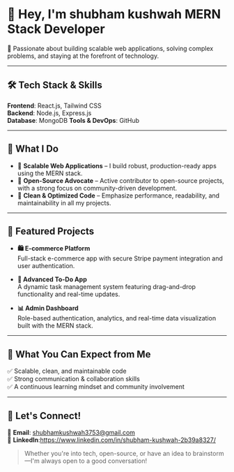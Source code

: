 # 👋 Hey, I'm shubham kushwah MERN Stack Developer  
🚀 Passionate about building scalable web applications, solving complex problems, and staying at the forefront of technology.

---

## 🛠 Tech Stack & Skills

**Frontend**: React.js,  Tailwind CSS  
**Backend**: Node.js, Express.js  
**Database**: MongoDB
**Tools & DevOps**:  GitHub  

---

## 🌟 What I Do

- 🔹 **Scalable Web Applications** – I build robust, production-ready apps using the MERN stack.  
- 🔹 **Open-Source Advocate** – Active contributor to open-source projects, with a strong focus on community-driven development.  
- 🔹 **Clean & Optimized Code** – Emphasize performance, readability, and maintainability in all my projects.

---

## 🚀 Featured Projects

- **🛍 E-commerce Platform**  
  Full-stack e-commerce app with secure Stripe payment integration and user authentication.

- **📝 Advanced To-Do App**  
  A dynamic task management system featuring drag-and-drop functionality and real-time updates.

- **📊 Admin Dashboard**  
  Role-based authentication, analytics, and real-time data visualization built with the MERN stack.



---

## 📌 What You Can Expect from Me

✅ Scalable, clean, and maintainable code  
✅ Strong communication & collaboration skills  
✅ A continuous learning mindset and community involvement

---

## 💬 Let's Connect!

📩 **Email**: shubhamkushwah3753@gmail.com   
🔗 **LinkedIn**:https://www.linkedin.com/in/shubham-kushwah-2b39a8327/

> Whether you're into tech, open-source, or have an idea to brainstorm—I'm always open to a good conversation!
